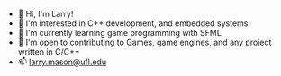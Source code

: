 - 👋 Hi, I'm Larry!
- 👀 I'm interested in C++ development, and embedded systems
- 🌱 I'm currently learning game programming with SFML
- 💞️ I'm open to contributing to Games, game engines, and any project written in C/C++
- 📫 larry.mason@ufl.edu
